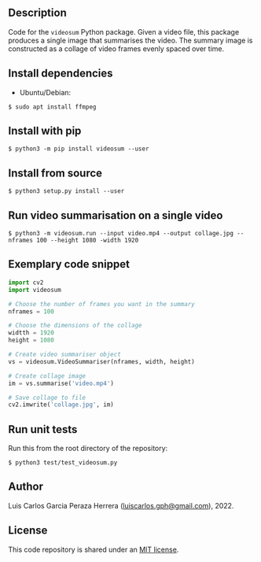 Description
-----------
Code for the `videosum` Python package. Given a video file, this package produces a single image that summarises the video. The summary image is constructed as a collage of video frames evenly spaced over time.

Install dependencies
--------------------
* Ubuntu/Debian:
```
$ sudo apt install ffmpeg
```

Install with pip
----------------
```
$ python3 -m pip install videosum --user
```


Install from source
-------------------
```
$ python3 setup.py install --user
```


Run video summarisation on a single video
-----------------------------------------
```
$ python3 -m videosum.run --input video.mp4 --output collage.jpg --nframes 100 --height 1080 -width 1920
```


Exemplary code snippet
----------------------
```python
import cv2
import videosum

# Choose the number of frames you want in the summary
nframes = 100

# Choose the dimensions of the collage
widtth = 1920
height = 1080

# Create video summariser object
vs = videosum.VideoSummariser(nframes, width, height)

# Create collage image
im = vs.summarise('video.mp4')

# Save collage to file
cv2.imwrite('collage.jpg', im)
```


Run unit tests
--------------
Run this from the root directory of the repository:
```
$ python3 test/test_videosum.py
```

Author
------
Luis Carlos Garcia Peraza Herrera (luiscarlos.gph@gmail.com), 2022.


License
-------

This code repository is shared under an [MIT license](https://github.com/luiscarlosgph/videosum/blob/main/LICENSE).

